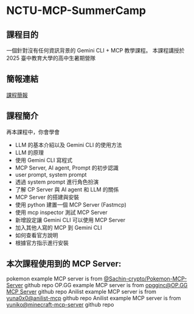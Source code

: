 # NCTU-MCP-SummerCamp

## 課程目的

一個針對沒有任何資訊背景的 Gemini CLI + MCP 教學課程。 本課程講授於 2025 臺中教育大學的高中生暑期營隊

## 簡報連結

[課程簡報](https://docs.google.com/presentation/d/1kSk76oPDqJ85kIR1wgpE-4qRHHKkrOVKJFqDKCh9I04/edit?usp=sharing)

## 課程簡介

再本課程中，你會學會
- LLM 的基本介紹以及 Gemini CLI 的使用方法
 - LLM 的原理
 - 使用 Gemini CLI 寫程式
- MCP Server, AI agent, Prompt 的初步認識
 - user prompt, system prompt
 - 透過 system prompt 進行角色扮演
 - 了解 CP Server 與 AI agent 和 LLM 的關係
- MCP Server 的搭建與安裝
 - 使用 python 建置一個 MCP Server (Fastmcp)
 - 使用 mcp inspector 測試 MCP Server
 - 新增設定讓 Gemini CLI 可以使用 MCP Server 
- 加入其他人寫的 MCP 到 Gemini CLI
 - 如何查看官方說明
 - 根據官方指示進行安裝

## 本次課程使用到的 MCP Server:

pokemon example MCP server is from [@Sachin-crypto/Pokemon-MCP-Server](https://github.com/Sachin-crypto/Pokemon-MCP-Server) github repo
OP.GG example MCP server is from [opgginc@OP.GG MCP Server](https://github.com/opgginc/opgg-mcp) github repo
Anilist example MCP server is from [yuna0x0@anilist-mcp](https://github.com/yuna0x0/anilist-mcp) github repo
Anilist example MCP server is from [yuniko@minecraft-mcp-server](https://github.com/yuniko-software/minecraft-mcp-server) github repo

